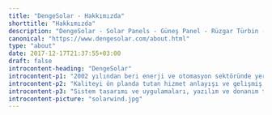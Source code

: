 ```yaml
---
title: "DengeSolar - Hakkımızda"
shorttitle: "Hakkımızda"
description: "DengeSolar - Solar Panels - Güneş Panel - Rüzgar Türbin - About Us - Firma Hakkında"
canonical: "https://www.dengesolar.com/about.html"
type: "about"
date: 2017-12-17T21:37:55+03:00
draft: false
introcontent-heading: "DengeSolar"
introcontent-p1: "2002 yılından beri enerji ve otomasyon sektöründe yer alan, 2005 yılından itibaren yenilenebilir enerji alanında faaliyet gösteren DengeSolar, küçük, orta ve büyük ölçekli çatılardan, farklı tipte arazilere kadar güneş enerji sistemleri, bireysel ve kurumsal rüzgar enerji türbinleri kurulumlarını yapan uzman kadroya sahip bir teknoloji şirketidir."
introcontent-p2: "Kaliteyi ön planda tutan hizmet anlayışı ve gelişmiş teknik donanımı ile güneş ve rüzgar enerjisi santralleri için, fizibilite çalışması yaparak, projelendirme, analiz, mühendislik hizmetinin yanı sıra materyal ve ekipman tedarikinde bulunmaktadır."
introcontent-p3: "Sistem tasarımı ve uygulamaları, yazılım ve donanım tasarımı, montaj ve devreye alma hizmetleri ile anahtar teslimi yenilenebilir enerji santral kurulumu yapmaktadır."
introcontent-picture: "solarwind.jpg"
---
```

